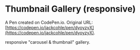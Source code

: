 # Thumbnail Gallery (responsive)

A Pen created on CodePen.io. Original URL: [https://codepen.io/jackcohle/pen/dyoyzyX](https://codepen.io/jackcohle/pen/dyoyzyX).

responsive "carousel & thumbnail" gallery.